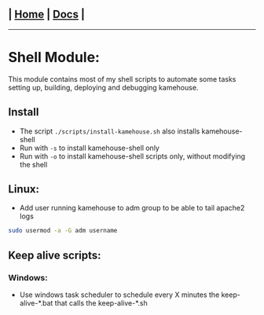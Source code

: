 | [Home](/README.md) | [Docs](/docs/README.md) |
---------------------------------------------------------------

*********************

# Shell Module:

This module contains most of my shell scripts to automate some tasks setting up, building, deploying and debugging kamehouse.

## Install

- The script `./scripts/install-kamehouse.sh` also installs kamehouse-shell
- Run with `-s` to install kamehouse-shell only
- Run with `-o` to install kamehouse-shell scripts only, without modifying the shell

## Linux:

- Add user running kamehouse to adm group to be able to tail apache2 logs
```sh
sudo usermod -a -G adm username
```

## Keep alive scripts:

### Windows:

- Use windows task scheduler to schedule every X minutes the keep-alive-\*.bat that calls the keep-alive-\*.sh 
